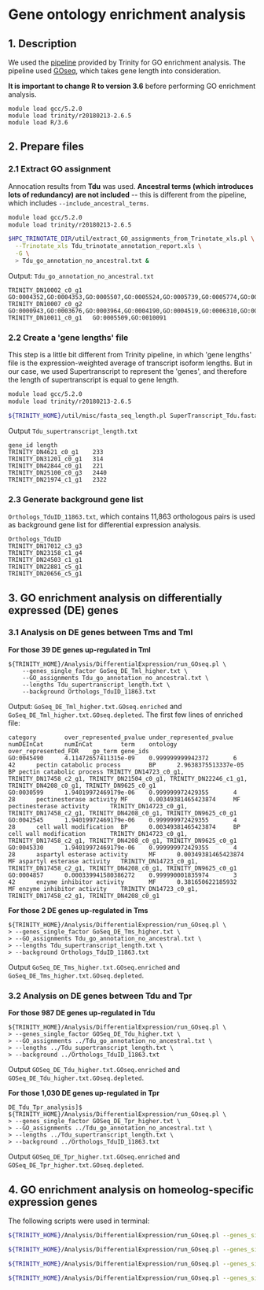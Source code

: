 # Gene ontology enrichment analysis
## 1. Description
We used the [pipeline](https://github.com/trinityrnaseq/trinityrnaseq/wiki/Running-GOSeq) provided by Trinity for GO enrichment analysis. The pipeline used [GOseq](https://genomebiology.biomedcentral.com/articles/10.1186/gb-2010-11-2-r14), which takes gene length into consideration.

**It is important to change R to version 3.6** before performing GO enrichment analysis.
```
module load gcc/5.2.0
module load trinity/r20180213-2.6.5
module load R/3.6
```

## 2. Prepare files
### 2.1 Extract GO assignment
Annocation results from **Tdu** was used. **Ancestral terms (which introduces lots of redundancy) are not included** -- this is different from the pipeline, which includes `--include_ancestral_terms`.
```bash
module load gcc/5.2.0
module load trinity/r20180213-2.6.5

$HPC_TRINOTATE_DIR/util/extract_GO_assignments_from_Trinotate_xls.pl \
  --Trinotate_xls Tdu_trinotate_annotation_report.xls \
  -G \
  > Tdu_go_annotation_no_ancestral.txt &
```

Output: `Tdu_go_annotation_no_ancestral.txt`
```
TRINITY_DN10002_c0_g1   GO:0004352,GO:0004353,GO:0005507,GO:0005524,GO:0005739,GO:0005774,GO:0006520,GO:0008270,GO:0009651,GO:0016491,GO:0046686,GO:0050897,GO:0055114
TRINITY_DN10007_c0_g2   GO:0000943,GO:0003676,GO:0003964,GO:0004190,GO:0004519,GO:0006310,GO:0015074,GO:0046872
TRINITY_DN10011_c0_g1   GO:0005509,GO:0010091
```

### 2.2 Create a 'gene lengths' file
This step is a little bit different from Trinity pipeline, in which 'gene lengths' file is the expression-weighted average of transcript isoform lengths. But in our case, we used Supertranscript to represent the 'genes', and therefore the length of supertranscript is equal to gene length.
```bash
module load gcc/5.2.0
module load trinity/r20180213-2.6.5

${TRINITY_HOME}/util/misc/fasta_seq_length.pl SuperTranscript_Tdu.fasta > Tdu_supertranscript_length.txt
```

Output `Tdu_supertranscript_length.txt`
```
gene_id length
TRINITY_DN4621_c0_g1    233
TRINITY_DN31201_c0_g1   314
TRINITY_DN42844_c0_g1   221
TRINITY_DN25100_c0_g3   2440
TRINITY_DN21974_c1_g1   2322
```
### 2.3 Generate background gene list
`Orthologs_TduID_11863.txt`, which contains 11,863 orthologous pairs is used as background gene list for differential expression analysis.
```
Orthologs_TduID
TRINITY_DN17012_c3_g3
TRINITY_DN23158_c1_g4
TRINITY_DN24503_c1_g1
TRINITY_DN22881_c5_g1
TRINITY_DN20656_c5_g1
```

## 3. GO enrichment analysis on differentially expressed (DE) genes
### 3.1 Analysis on DE genes between Tms and Tml
**For those 39 DE genes up-regulated in Tml**
```
${TRINITY_HOME}/Analysis/DifferentialExpression/run_GOseq.pl \
    --genes_single_factor GoSeq_DE_Tml_higher.txt \
    --GO_assignments Tdu_go_annotation_no_ancestral.txt \
    --lengths Tdu_supertranscript_length.txt \
    --background Orthologs_TduID_11863.txt
```
Output: `GoSeq_DE_Tml_higher.txt.GOseq.enriched` and `GoSeq_DE_Tml_higher.txt.GOseq.depleted`. The first few lines of enriched file:
```
category        over_represented_pvalue under_represented_pvalue        numDEInCat      numInCat        term    ontology        over_represented_FDR    go_term gene_ids
GO:0045490      4.11472657411315e-09    0.999999999942372       6       42      pectin catabolic process        BP      2.9638375513337e-05     BP pectin catabolic process TRINITY_DN14723_c0_g1, TRINITY_DN17458_c2_g1, TRINITY_DN21504_c0_g1, TRINITY_DN22246_c1_g1, TRINITY_DN4208_c0_g1, TRINITY_DN9625_c0_g1
GO:0030599      1.94019972469179e-06    0.999999972429355       4       28      pectinesterase activity MF      0.00349381465423874     MF pectinesterase activity      TRINITY_DN14723_c0_g1, TRINITY_DN17458_c2_g1, TRINITY_DN4208_c0_g1, TRINITY_DN9625_c0_g1
GO:0042545      1.94019972469179e-06    0.999999972429355       4       28      cell wall modification  BP      0.00349381465423874     BP cell wall modification       TRINITY_DN14723_c0_g1, TRINITY_DN17458_c2_g1, TRINITY_DN4208_c0_g1, TRINITY_DN9625_c0_g1
GO:0045330      1.94019972469179e-06    0.999999972429355       4       28      aspartyl esterase activity      MF      0.00349381465423874     MF aspartyl esterase activity   TRINITY_DN14723_c0_g1, TRINITY_DN17458_c2_g1, TRINITY_DN4208_c0_g1, TRINITY_DN9625_c0_g1
GO:0004857      0.000339941580386272    0.999990001835974       3       42      enzyme inhibitor activity       MF      0.381650622185932       MF enzyme inhibitor activity    TRINITY_DN14723_c0_g1, TRINITY_DN17458_c2_g1, TRINITY_DN4208_c0_g1
```

**For those 2 DE genes up-regulated in Tms**
```
${TRINITY_HOME}/Analysis/DifferentialExpression/run_GOseq.pl \
> --genes_single_factor GoSeq_DE_Tms_higher.txt \
> --GO_assignments Tdu_go_annotation_no_ancestral.txt \
> --lengths Tdu_supertranscript_length.txt \
> --background Orthologs_TduID_11863.txt
```

Output `GoSeq_DE_Tms_higher.txt.GOseq.enriched` and `GoSeq_DE_Tms_higher.txt.GOseq.depleted`.

### 3.2 Analysis on DE genes between Tdu and Tpr
**For those 987 DE genes up-regulated in Tdu**
```
${TRINITY_HOME}/Analysis/DifferentialExpression/run_GOseq.pl \
> --genes_single_factor GOSeq_DE_Tdu_higher.txt \
> --GO_assignments ../Tdu_go_annotation_no_ancestral.txt \
> --lengths ../Tdu_supertranscript_length.txt \
> --background ../Orthologs_TduID_11863.txt
```
Output `GOSeq_DE_Tdu_higher.txt.GOseq.enriched` and `GOSeq_DE_Tdu_higher.txt.GOseq.depleted`.

**For those 1,030 DE genes up-regulated in Tpr**
```
DE_Tdu_Tpr_analysis]$ ${TRINITY_HOME}/Analysis/DifferentialExpression/run_GOseq.pl \
> --genes_single_factor GOSeq_DE_Tpr_higher.txt \
> --GO_assignments ../Tdu_go_annotation_no_ancestral.txt \
> --lengths ../Tdu_supertranscript_length.txt \
> --background ../Orthologs_TduID_11863.txt
```

Output `GOSeq_DE_Tpr_higher.txt.GOseq.enriched` and `GOSeq_DE_Tpr_higher.txt.GOseq.depleted`.

## 4. GO enrichment analysis on homeolog-specific expression genes
The following scripts were used in terminal:
```bash
${TRINITY_HOME}/Analysis/DifferentialExpression/run_GOseq.pl --genes_single_factor GOSeq_Tml-homeolog_biasTdu.txt --GO_assignments ../Tdu_go_annotation_no_ancestral.txt --lengths ../Tdu_supertranscript_length.txt --background ../Orthologs_TduID_5400.txt

${TRINITY_HOME}/Analysis/DifferentialExpression/run_GOseq.pl --genes_single_factor GOSeq_Tml-homeolog_biasTpr.txt --GO_assignments ../Tdu_go_annotation_no_ancestral.txt --lengths ../Tdu_supertranscript_length.txt --background ../Orthologs_TduID_5400.txt

${TRINITY_HOME}/Analysis/DifferentialExpression/run_GOseq.pl --genes_single_factor GOSeq_Tms-homeolog_biasTdu.txt --GO_assignments ../Tdu_go_annotation_no_ancestral.txt --lengths ../Tdu_supertranscript_length.txt --background ../Orthologs_TduID_5400.txt

${TRINITY_HOME}/Analysis/DifferentialExpression/run_GOseq.pl --genes_single_factor GOSeq_Tms-homeolog_biasTpr.txt --GO_assignments ../Tdu_go_annotation_no_ancestral.txt --lengths ../Tdu_supertranscript_length.txt --background ../Orthologs_TduID_5400.txt
```

